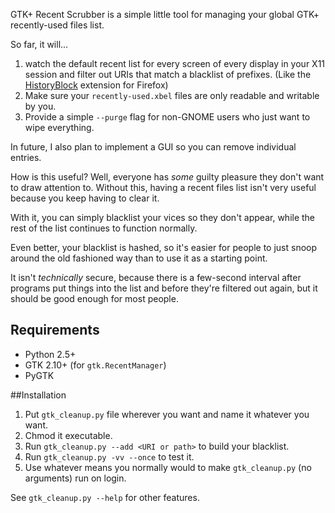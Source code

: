 GTK+ Recent Scrubber is a simple little tool for managing your global GTK+
recently-used files list.

So far, it will...

1. watch the default recent list for every screen of every display in your X11
   session and filter out URIs that match a blacklist of prefixes. (Like the
   [HistoryBlock](https://addons.mozilla.org/en-US/firefox/addon/historyblock/)
   extension for Firefox)
2. Make sure your `recently-used.xbel` files are only readable and writable by
   you.
3. Provide a simple `--purge` flag for non-GNOME users who just want to wipe
   everything.

In future, I also plan to implement a GUI so you can remove individual entries.

How is this useful? Well, everyone has _some_ guilty pleasure they don't want to draw attention to. Without this, having a recent files list isn't very useful because you keep having to clear it.

With it, you can simply blacklist your vices so they don't appear, while the rest of the list continues to function normally.

Even better, your blacklist is hashed, so it's easier for people to just snoop around the old fashioned way than to use it as a starting point.

It isn't _technically_ secure, because there is a few-second interval after programs put things into the list and before they're filtered out again, but it should be good enough for most people.

## Requirements

* Python 2.5+
* GTK 2.10+ (for `gtk.RecentManager`)
* PyGTK

##Installation

1. Put `gtk_cleanup.py` file wherever you want and name it whatever you want.
2. Chmod it executable.
3. Run `gtk_cleanup.py --add <URI or path>` to build your blacklist.
4. Run `gtk_cleanup.py -vv --once` to test it.
5. Use whatever means you normally would to make `gtk_cleanup.py` (no arguments) run on login.

See `gtk_cleanup.py --help` for other features.
